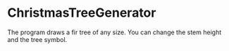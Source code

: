 # ChristmasTreeGenerator
The program draws a fir tree of any size.
You can change the stem height and the tree symbol.
